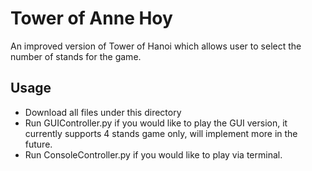 # Tower of Anne Hoy
An improved version of Tower of Hanoi which allows user to select the number of stands for the game.

## Usage
* Download all files under this directory
* Run GUIController.py if you would like to play the GUI version, it currently supports 4 stands game only, will implement more in the future.
* Run ConsoleController.py if you would like to play via terminal.
